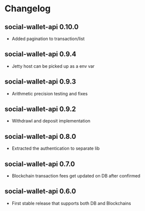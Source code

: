 # Changelog

## social-wallet-api 0.10.0
* Added pagination to transaction/list

## social-wallet-api 0.9.4
* Jetty host can be picked up as a env var
	
## social-wallet-api 0.9.3
* Arithmetic precision testing and fixes

## social-wallet-api 0.9.2
* Withdrawl and deposit implementation
	
## social-wallet-api 0.8.0
* Extracted the authentication to separate lib

## social-wallet-api 0.7.0
* Blockchain transaction fees get updated on DB after confirmed	
	
## social-wallet-api 0.6.0
* First stable release that supports both DB and Blockchains
